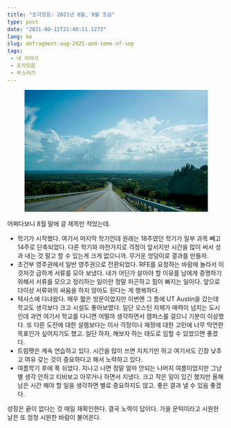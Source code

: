 ```yaml
---
title: "조각모음: 2021년 8월, 9월 조금"
type: post
date: "2021-09-12T21:40:11.127Z"
lang: ko
slug: defragment-aug-2021-and-some-of-sep
tags:
 - 내 이야기
 - 조각모음
 - 부스러기
---
```


<figure>

![](./texas.jpg)

</figure>

어쩌다보니 8월 말에 글 제목만 적었는데.

- 학기가 시작했다. 여기서 마지막 학기인데 원래는 18주였던 학기가 일부 과목 빼고 14주로 단축되었다. 다른 학기와 마찬가지로 걱정이 앞서지만 시간을 많이 써서 성과 내는 것 말고 할 수 있는게 크게 없으니까. 무거운 엉덩이로 결과를 만들자.
- 조건부 영주권에서 일반 영주권으로 전환되었다. RFE를 요청하는 바람에 놀라서 이것저것 급하게 서류를 모아 보냈다. 내가 어딘가 살아야 할 이유를 남에게 증명하기 위해서 서류를 모으고 정리하는 일이란 정말 피곤하고 힘이 빠지는 일이다. 앞으로 더이상 서류와의 싸움을 하지 않아도 된다는 게 행복하다.
- 텍사스에 다녀왔다. 매우 짧은 방문이었지만 이번엔 그 틈에 UT Austin을 갔는데 학교도 생각보다 크고 시설도 좋아보였다. 일단 오스틴 자체가 매력이 넘치는 도시인데 과연 여기서 학교를 다니면 어떨까 생각하면서 캠퍼스를 걸으니 기분이 이상했다. 또 다른 도전에 대한 설렘보다는 이사 걱정이나 재정에 대한 고민에 너무 막연한 목표인가 싶어지기도 했고. 일단 하자, 해보자 하는 태도로 임할 수 있었으면 좋겠다.
- 트럼펫은 계속 연습하고 있다. 시간을 많이 쓰면 지치기만 하고 여기서도 긴장 낮추고 여유 갖는 것이 중요하다고 해서 노력하고 있다.
- 여름학기 후에 푹 쉬었다. 지나고 나면 정말 얼마 안되는 나머지 여름이었지만 그냥 별 생각 안하고 티비보고 아무거나 하면서 지냈다. 크고 작은 일이 있긴 했지만 올해 남은 시간 해야 할 일을 생각하면 별로 중요하지도 않고. 좋은 결과 낼 수 있음 좋겠다.

성장은 끝이 없다는 것 매일 재확인한다. 결국 노력이 답이다. 가을 문턱이라고 시원한 날은 또 엄청 시원한 바람이 불어온다.
